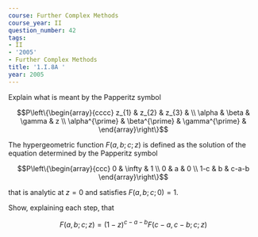 ```yaml
---
course: Further Complex Methods
course_year: II
question_number: 42
tags:
- II
- '2005'
- Further Complex Methods
title: '1.I.8A '
year: 2005
---
```



Explain what is meant by the Papperitz symbol

$$P\left\{\begin{array}{cccc}
z_{1} & z_{2} & z_{3} & \\
\alpha & \beta & \gamma & z \\
\alpha^{\prime} & \beta^{\prime} & \gamma^{\prime} &
\end{array}\right\}$$

The hypergeometric function $F(a, b ; c ; z)$ is defined as the solution of the equation determined by the Papperitz symbol

$$P\left\{\begin{array}{ccc}
0 & \infty & 1 \\
0 & a & 0 \\
1-c & b & c-a-b
\end{array}\right\}$$

that is analytic at $z=0$ and satisfies $F(a, b ; c ; 0)=1$.

Show, explaining each step, that

$$F(a, b ; c ; z)=(1-z)^{c-a-b} F(c-a, c-b ; c ; z)$$